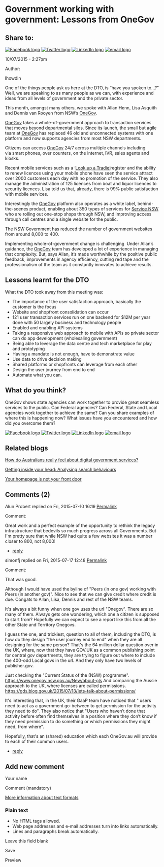 Government working with government: Lessons from OneGov
=======================================================

Share to:
---------

[![Facebook logo](https://www.dto.gov.au/profiles/govcms/modules/features/govcms_share_links/images/facebook.png)](http://www.facebook.com/sharer.php?u=https%3A//www.dto.gov.au/blog/government-working-government-lessons-onegov&t=Government%20working%20with%20government%3A%20Lessons%20from%20OneGov "Share on Facebook") [![Twitter logo](https://www.dto.gov.au/profiles/govcms/modules/features/govcms_share_links/images/twitter.png)](http://twitter.com/share?url=https%3A//www.dto.gov.au/blog/government-working-government-lessons-onegov&text=Government%20working%20with%20government%3A%20Lessons%20from%20OneGov "Share this on Twitter") [![LinkedIn logo](https://www.dto.gov.au/profiles/govcms/modules/features/govcms_share_links/images/linkedin.png)](http://www.linkedin.com/shareArticle?mini=true&url=https%3A//www.dto.gov.au/blog/government-working-government-lessons-onegov&title=Government%20working%20with%20government%3A%20Lessons%20from%20OneGov&summary=One%20of%20the%20things%20people%20ask%20us%20here%20at%20the%20DTO%2C%20is%20%E2%80%9Chave%20you%20spoken%20to%E2%80%A6%3F%E2%80%9D%20Well%2C%20we%20are%20speaking%20to%20as%20many%20people%20as%20we%20can%2C%20with%20experience%20and%20ideas%20from%20all%20levels%20of%20government%20and%20the%20private%20sector.This%20month%2C%20amongst%20many%20others%2C%20we%20spoke%20with%20Allan%20Henn%2C%20Lisa%20Asquith%20and%20Dennis%20van%20Rooyen%20from%20NSW%E2%80%99s%20OneGov.&source=Digital%20Transformation%20Office "Publish this post to LinkedIn") [![email logo](https://www.dto.gov.au/profiles/govcms/modules/features/govcms_share_links/images/email.png)](mailto:?subject=Government%20working%20with%20government%3A%20Lessons%20from%20OneGov&body=https%3A//www.dto.gov.au/blog/government-working-government-lessons-onegov "Share via email")

10/07/2015 - 2:27pm

Author: 

lhowdin

One of the things people ask us here at the DTO, is “have you spoken to…?” Well, we are speaking to as many people as we can, with experience and ideas from all levels of government and the private sector.

This month, amongst many others, we spoke with Allan Henn, Lisa Asquith and Dennis van Rooyen from NSW’s [OneGov](https://www.onegov.nsw.gov.au/new/).

[OneGov](https://www.onegov.nsw.gov.au/new/) takes a whole-of-government approach to transaction services that moves beyond departmental silos. Since its launch, the small but agile team at [OneGov](https://www.onegov.nsw.gov.au/new/) has replaced 46 old and unconnected systems with one platform and now supports agencies from most NSW departments.

Citizens can access [OneGov](https://www.onegov.nsw.gov.au/new/) 24/7 across multiple channels including via smart phones, over counters, on the internet, IVR, sales agents and kiosks.

Recent mobile services such as a ‘[Look up a Tradie’](https://www.onegov.nsw.gov.au/PublicRegister/#/publicregister/search/Trades)register and the ability to renew licences using your mobile phone have seen the service attract over 2000 customers each day with no promotion of the service. They also manage the administration of 125 licences from boat and liquor licences to security licences. Lisa told us that, already, there is 99% public satisfaction with mobile services.

Interestingly the [OneGov](https://www.onegov.nsw.gov.au/new/) platform also operates as a white label, behind-the-scenes product, enabling about 350 types of services for [Service NSW](http://www.service.nsw.gov.au/) who are rolling out one-stop shops through NSW, and improving access through call centres and a single website for the public.

The NSW Government has reduced the number of government websites from around 8,000 to 400.

Implementing whole-of-government change is challenging. Under Allan’s guidance, the [OneGov](https://www.onegov.nsw.gov.au/new/) team has developed a lot of experience in managing that complexity. But, says Allan, it’s made worthwhile by the positive public feedback, improvements in agency efficiency, cutting red tape and the professionalism of the team as it constantly innovates to achieve results.

Lessons learnt for the DTO
--------------------------

What the DTO took away from this meeting was:

-   The importance of the user satisfaction approach, basically the customer is the focus
-   Website and shopfront consolidation can occur
-   121 user transaction services run on one backend for \$12M per year done with 50 largely business and technology people
-   Enabled and enabling API systems
-   Taking a responsive web approach to mobile with APIs so private sector can do app development (wholesaling government)
-   Being able to leverage the data centre and tech marketplace for play and prototyping
-   Having a mandate is not enough, have to demonstrate value
-   Use data to drive decision making
-   Shared platforms or shopfronts can leverage from each other
-   Design the user journey from end to end
-   Automate what you can.

What do you think?
------------------

OneGov shows state agencies can work together to provide great seamless services to the public. Can Federal agencies? Can Federal, State and Local agencies work together to achieve the same? Can you share examples of where this is happening now? What issues have you encountered and how did you overcome them?

[![Facebook logo](https://www.dto.gov.au/profiles/govcms/modules/features/govcms_share_links/images/facebook.png)](http://www.facebook.com/sharer.php?u=https%3A//www.dto.gov.au/blog/government-working-government-lessons-onegov&t=Government%20working%20with%20government%3A%20Lessons%20from%20OneGov "Share on Facebook") [![Twitter logo](https://www.dto.gov.au/profiles/govcms/modules/features/govcms_share_links/images/twitter.png)](http://twitter.com/share?url=https%3A//www.dto.gov.au/blog/government-working-government-lessons-onegov&text=Government%20working%20with%20government%3A%20Lessons%20from%20OneGov "Share this on Twitter") [![LinkedIn logo](https://www.dto.gov.au/profiles/govcms/modules/features/govcms_share_links/images/linkedin.png)](http://www.linkedin.com/shareArticle?mini=true&url=https%3A//www.dto.gov.au/blog/government-working-government-lessons-onegov&title=Government%20working%20with%20government%3A%20Lessons%20from%20OneGov&summary=One%20of%20the%20things%20people%20ask%20us%20here%20at%20the%20DTO%2C%20is%20%E2%80%9Chave%20you%20spoken%20to%E2%80%A6%3F%E2%80%9D%20Well%2C%20we%20are%20speaking%20to%20as%20many%20people%20as%20we%20can%2C%20with%20experience%20and%20ideas%20from%20all%20levels%20of%20government%20and%20the%20private%20sector.This%20month%2C%20amongst%20many%20others%2C%20we%20spoke%20with%20Allan%20Henn%2C%20Lisa%20Asquith%20and%20Dennis%20van%20Rooyen%20from%20NSW%E2%80%99s%20OneGov.&source=Digital%20Transformation%20Office "Publish this post to LinkedIn") [![email logo](https://www.dto.gov.au/profiles/govcms/modules/features/govcms_share_links/images/email.png)](mailto:?subject=Government%20working%20with%20government%3A%20Lessons%20from%20OneGov&body=https%3A//www.dto.gov.au/blog/government-working-government-lessons-onegov "Share via email")

Related blogs
-------------

[How do Australians really feel about digital government services?](how_do_australians_really_feel_about_digital_government_services.md)

[Getting inside your head: Analysing search behaviours](getting_inside_your_head_analysing_search_behaviours.md)

[Your homepage is not your front door](your_homepage_is_not_your_front_door.md)

Comments (2)
------------

Alun Probert replied on Fri, 2015-07-10 16:19 [Permalink](../comment/ethnographic_research.md#comment-926)

Comment: 

Great work and a perfect example of the opportunity to rethink the legacy infrastructure that bedevils so much progress across all Governments.
 But I'm pretty sure that while NSW had quite a few websites it was a number closer to 800, not 8,000!

-   [reply](https://www.dto.gov.au/comment/reply/791/926)

simonfj replied on Fri, 2015-07-17 12:48 [Permalink](../comment/caretaker_conventions.md#comment-1011)

Comment: 

That was good.

Although I would have used the byline of "Peers (in one gov) working with Peers (in another gov)". Nice to see that we can give credit where credit is due. Congats to Allan, Lisa, Dennis and rest of the NSW teams.

It's always a bit funny when one gov uses the url "Onegov". There are so many of them. Always gets one wondering, which one a citizen is supposed to start from? Hopefully we can expect to see a report like this from all the other State and Territory Onegovs.

I guess the one, and trickiest, question to all of them, including the DTO, is how do they design "the user journey end to end" when they are all designing for the same person? That's the 64 million dollar question over in the UK, where, now that they have GOV.UK as a common publishing point for central gov departments, they are trying to figure out where to include the 400-odd Local govs in the url. And they only have two levels of publisher.gov.

Just checking the "Current Status of the (NSW) programme". <https://www.onegov.nsw.gov.au/New/about-gls>
 And comparing the Aussie approach to the UK, where licenses are called permissions. <https://gds.blog.gov.uk/2015/07/13/lets-talk-about-permissions/>

It's interesting that, in the UK, their GaaP team have noticed that " users need to act as a government go-between to get permission for the activity they need to do". They also notice that "Users who haven’t done that activity before often find themselves in a position where they don’t know if they need permission to do something or which permissions they might need, from where".

Hopefully, that's an (shared) education which each OneGov.au will provide to each of their common users.

-   [reply](https://www.dto.gov.au/comment/reply/791/1011)

Add new comment
---------------

Your name

Comment (mandatory)

[More information about text formats](../filter/tips.html)

### Plain text

-   No HTML tags allowed.
-   Web page addresses and e-mail addresses turn into links automatically.
-   Lines and paragraphs break automatically.

Leave this field blank

Save

Preview

